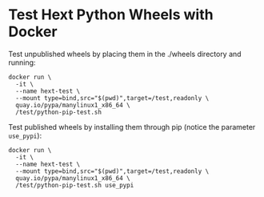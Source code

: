 # Test Hext Python Wheels with Docker

Test unpublished wheels by placing them in the ./wheels directory and running:
```
docker run \
  -it \
  --name hext-test \
  --mount type=bind,src="$(pwd)",target=/test,readonly \
  quay.io/pypa/manylinux1_x86_64 \
  /test/python-pip-test.sh
```

Test published wheels by installing them through pip (notice the parameter `use_pypi`):
```
docker run \
  -it \
  --name hext-test \
  --mount type=bind,src="$(pwd)",target=/test,readonly \
  quay.io/pypa/manylinux1_x86_64 \
  /test/python-pip-test.sh use_pypi
```

